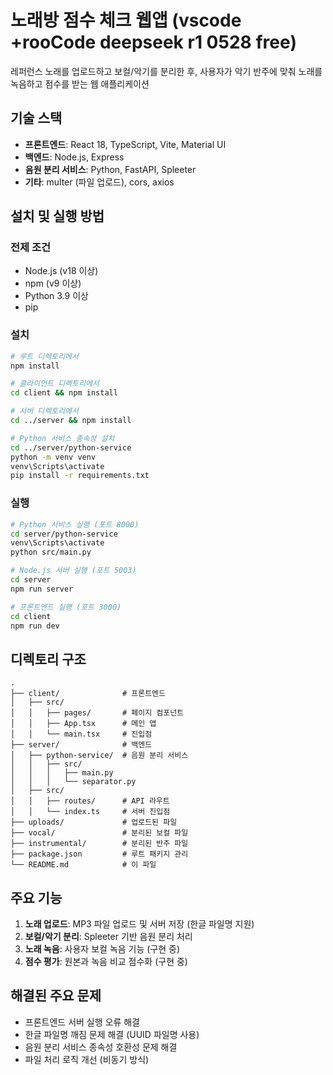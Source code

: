 # 노래방 점수 체크 웹앱 (vscode +rooCode deepseek r1 0528 free)

레퍼런스 노래를 업로드하고 보컬/악기를 분리한 후, 사용자가 악기 반주에 맞춰 노래를 녹음하고 점수를 받는 웹 애플리케이션

## 기술 스택
- **프론트엔드**: React 18, TypeScript, Vite, Material UI
- **백엔드**: Node.js, Express
- **음원 분리 서비스**: Python, FastAPI, Spleeter
- **기타**: multer (파일 업로드), cors, axios

## 설치 및 실행 방법

### 전제 조건
- Node.js (v18 이상)
- npm (v9 이상)
- Python 3.9 이상
- pip

### 설치
```bash
# 루트 디렉토리에서
npm install

# 클라이언트 디렉토리에서
cd client && npm install

# 서버 디렉토리에서
cd ../server && npm install

# Python 서비스 종속성 설치
cd ../server/python-service
python -m venv venv
venv\Scripts\activate
pip install -r requirements.txt
```

### 실행
```bash
# Python 서비스 실행 (포트 8000)
cd server/python-service
venv\Scripts\activate
python src/main.py

# Node.js 서버 실행 (포트 5003)
cd server
npm run server

# 프론트엔드 실행 (포트 3000)
cd client
npm run dev
```

## 디렉토리 구조
```
.
├── client/              # 프론트엔드
│   ├── src/
│   │   ├── pages/       # 페이지 컴포넌트
│   │   ├── App.tsx      # 메인 앱
│   │   └── main.tsx     # 진입점
├── server/              # 백엔드
│   ├── python-service/  # 음원 분리 서비스
│   │   ├── src/
│   │   │   ├── main.py
│   │   │   └── separator.py
│   ├── src/
│   │   ├── routes/      # API 라우트
│   │   └── index.ts     # 서버 진입점
├── uploads/             # 업로드된 파일
├── vocal/               # 분리된 보컬 파일
├── instrumental/        # 분리된 반주 파일
├── package.json         # 루트 패키지 관리
└── README.md            # 이 파일
```

## 주요 기능
1. **노래 업로드**: MP3 파일 업로드 및 서버 저장 (한글 파일명 지원)
2. **보컬/악기 분리**: Spleeter 기반 음원 분리 처리
3. **노래 녹음**: 사용자 보컬 녹음 기능 (구현 중)
4. **점수 평가**: 원본과 녹음 비교 점수화 (구현 중)

## 해결된 주요 문제
- 프론트엔드 서버 실행 오류 해결
- 한글 파일명 깨짐 문제 해결 (UUID 파일명 사용)
- 음원 분리 서비스 종속성 호환성 문제 해결
- 파일 처리 로직 개선 (비동기 방식)
